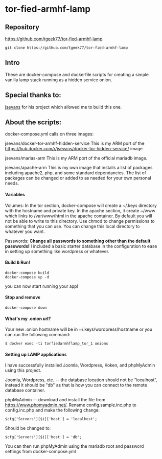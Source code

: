 # tor-fied-armhf-lamp
## Repository
https://github.com/tgeek77/tor-fied-armhf-lamp

```
git clone https://github.com/tgeek77/tor-fied-armhf-lamp
```

## Intro

These are docker-compose and dockerfile scripts for creating a simple vanilla lamp stack running as a hidden service onion.

## Special thanks to:

 [jsevans](https://hub.docker.com/r/jsevans/docker-tor-hidden-service/) for his project which allowed me to build this one.

## About the scripts:

docker-compose.yml calls on three images:

jsevans/docker-tor-armhf-hidden-service
This is my ARM port of the https://hub.docker.com/r/jsevans/docker-tor-hidden-service/ image.

jsevans/marias-arm
This is my ARM port of the official mariadb image.

jsevans/apache-arm
This is my own image that installs a list of packages including apache2, php, and some standard dependancies. The list of packages can be changed or added to as needed for your own personal needs.

#### Variables

Volumes: In the tor section, docker-compose will create a ~/.keys directory with the hostname and private key.  In the apache section, it create ~/www which links to /var/www/html in the apache container. By default you will not be able to write to this directory. Use chmod to change permissions to something that you can use. You can change this local directory to whatever you want.

Passwords: **Change all passwords to something other than the default passwords!** I included a basic starter database in the configuration to ease in setting up something like wordpress or whatever.

#### Build & Run!

```
docker-compose build
docker-compose up -d
```
you can now start running your app!

#### Stop and remove

```
docker-compose down
```

#### What's my .onion url?

Your new .onion hostname will be in ~/.keys/wordpress/hostname or you can run the following command:

```
$ docker exec -ti torfiedarmhflamp_tor_1 onions
```

#### Setting up LAMP applications

I have successfully installed Joomla, Wordpress, Koken, and phpMyAdmin using this project.

Joomla, Wordpress, etc. -- the database location should not be "localhost", instead it should be "db" as that is how you can connect to the remote database container.

phpMyAdmin -- download and install the file from https://www.phpmyadmin.net/. Rename config.sample.inc.php to config.inc.php and make the following change:

```
$cfg['Servers'][$i]['host'] = 'localhost';
```

Should be changed to:

```
$cfg['Servers'][$i]['host'] = 'db';
```

You can then run phpMyAdmin using the mariadb root and password settings from docker-compose.yml
